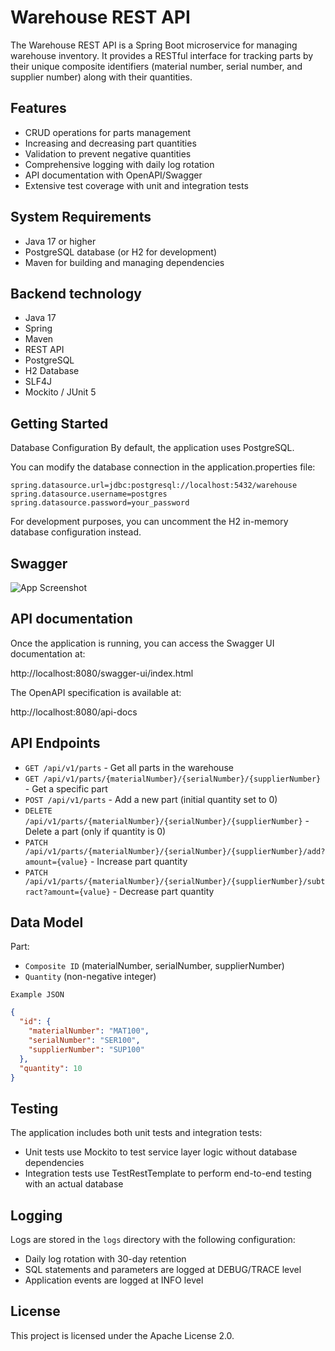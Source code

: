 # Warehouse REST API

The Warehouse REST API is a Spring Boot microservice for managing warehouse inventory. It provides a RESTful interface for tracking parts by their unique composite identifiers (material number, serial number, and supplier number) along with their quantities.
## Features
- CRUD operations for parts management
- Increasing and decreasing part quantities
- Validation to prevent negative quantities
- Comprehensive logging with daily log rotation
- API documentation with OpenAPI/Swagger
- Extensive test coverage with unit and integration tests
## System Requirements
- Java 17 or higher
- PostgreSQL database (or H2 for development)
- Maven for building and managing dependencies
## Backend technology

- Java 17
- Spring 
- Maven
- REST API
- PostgreSQL
- H2 Database
- SLF4J
- Mockito / JUnit 5
## Getting Started

Database Configuration
By default, the application uses PostgreSQL. 

You can modify the database connection in the application.properties file:

```properties
spring.datasource.url=jdbc:postgresql://localhost:5432/warehouse
spring.datasource.username=postgres
spring.datasource.password=your_password
```

For development purposes, you can uncomment the H2 in-memory database configuration instead.
## Swagger
![App Screenshot](https://private-user-images.githubusercontent.com/115643106/434003268-6346a341-ef43-4e1c-a749-741ba54f2a0a.png?jwt=eyJhbGciOiJIUzI1NiIsInR5cCI6IkpXVCJ9.eyJpc3MiOiJnaXRodWIuY29tIiwiYXVkIjoicmF3LmdpdGh1YnVzZXJjb250ZW50LmNvbSIsImtleSI6ImtleTUiLCJleHAiOjE3NDQ3NDUzMTIsIm5iZiI6MTc0NDc0NTAxMiwicGF0aCI6Ii8xMTU2NDMxMDYvNDM0MDAzMjY4LTYzNDZhMzQxLWVmNDMtNGUxYy1hNzQ5LTc0MWJhNTRmMmEwYS5wbmc_WC1BbXotQWxnb3JpdGhtPUFXUzQtSE1BQy1TSEEyNTYmWC1BbXotQ3JlZGVudGlhbD1BS0lBVkNPRFlMU0E1M1BRSzRaQSUyRjIwMjUwNDE1JTJGdXMtZWFzdC0xJTJGczMlMkZhd3M0X3JlcXVlc3QmWC1BbXotRGF0ZT0yMDI1MDQxNVQxOTIzMzJaJlgtQW16LUV4cGlyZXM9MzAwJlgtQW16LVNpZ25hdHVyZT0wYjY2MmI4ZTI4ZTllNDg1NWZmNDc2YjZkNzU4NWEyY2E3ZDIwYmMzNzIzYjZmZmVlMWYwNzA4ODI0YzdhNzgzJlgtQW16LVNpZ25lZEhlYWRlcnM9aG9zdCJ9.Ufu4C82UdSDKneZgzNUrM5mk5ciZQIHawz49-eq_sOM)
## API documentation

Once the application is running, you can access the Swagger UI documentation at:

http://localhost:8080/swagger-ui/index.html

The OpenAPI specification is available at:

http://localhost:8080/api-docs
## API Endpoints

- `GET /api/v1/parts` - Get all parts in the warehouse
- `GET /api/v1/parts/{materialNumber}/{serialNumber}/{supplierNumber}` - Get a specific part
- `POST /api/v1/parts` - Add a new part (initial quantity set to 0)
- `DELETE /api/v1/parts/{materialNumber}/{serialNumber}/{supplierNumber}` - Delete a part (only if quantity is 0)
- `PATCH /api/v1/parts/{materialNumber}/{serialNumber}/{supplierNumber}/add?amount={value}` - Increase part quantity
- `PATCH /api/v1/parts/{materialNumber}/{serialNumber}/{supplierNumber}/subtract?amount={value}` - Decrease part quantity
## Data Model

Part:

- `Composite ID` (materialNumber, serialNumber, supplierNumber)
- `Quantity` (non-negative integer)

`Example JSON`
```json
{
  "id": {
    "materialNumber": "MAT100",
    "serialNumber": "SER100",
    "supplierNumber": "SUP100"
  },
  "quantity": 10
}
```
## Testing
The application includes both unit tests and integration tests:
- Unit tests use Mockito to test service layer logic without database dependencies
- Integration tests use TestRestTemplate to perform end-to-end testing with an actual database
## Logging

Logs are stored in the `logs` directory with the following configuration:
- Daily log rotation with 30-day retention
- SQL statements and parameters are logged at DEBUG/TRACE level
- Application events are logged at INFO level
## License

This project is licensed under the Apache License 2.0.

